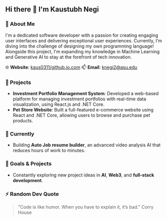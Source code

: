 ## Hi there 👋 I'm Kaustubh Negi

### 💁 About Me
I'm a dedicated software developer with a passion for creating engaging user interfaces and delivering exceptional user experiences. Currently, I’m diving into the challenge of designing my own programming language! Alongside this project, I'm expanding my knowledge in Machine Learning and Generative AI to stay at the forefront of tech innovation.

🌐 **Website**: [kaus0311/github.io.com](https://portfolio-amber-beta-24.vercel.app/)
📫 **Email**: [knegi2@asu.edu](mailto:knegi2@asu.edu) 

### 🚀 Projects
- **Investment Portfolio Management System**: Developed a web-based platform for managing investment portfolios with real-time data visualization, using React.js and .NET Core.
- **Pet Store Website**: Built a full-featured e-commerce website using React and .NET Core, allowing users to browse and purchase pet products.

### 🌱 Currently
- Building **Auto Job resume builder**, an advanced video analysis AI that reduces hours of work to minutes.

### 🎯 Goals & Projects
- Constantly exploring new project ideas in **AI**, **Web3**, and **full-stack development**.

### ⚡ Random Dev Quote
> "Code is like humor. When you have to explain it, it’s bad." Corry House
